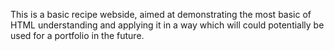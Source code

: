 This is a basic recipe webside, aimed at demonstrating the most basic of HTML understanding and applying it in a way which will could potentially be used for a portfolio in the future. 